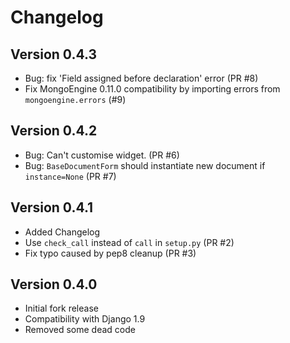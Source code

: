 Changelog
=========

Version 0.4.3
-------------

* Bug: fix 'Field assigned before declaration' error (PR #8)
* Fix MongoEngine 0.11.0 compatibility by importing errors from `mongoengine.errors` (#9)

Version 0.4.2
-------------

* Bug: Can't customise widget. (PR #6)
* Bug: `BaseDocumentForm` should instantiate new document if `instance=None` (PR #7)

Version 0.4.1
-------------

* Added Changelog
* Use `check_call` instead of `call` in `setup.py` (PR #2)
* Fix typo caused by pep8 cleanup (PR #3)

Version 0.4.0
-------------

* Initial fork release
* Compatibility with Django 1.9
* Removed some dead code
